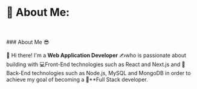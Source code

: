 
# 💫 About Me:
<br><br>### About Me 😎<br><br>👋 Hi there! I'm a **Web Application Developer** ✍️who is passionate about building with 💻Front-End technologies such as React and Next.js and 🔧Back-End technologies such as Node.js, MySQL and MongoDB in order to achieve my goal of becoming a 🚀**Full Stack developer.

<!--
**MADGER99/MADGER99** is a ✨ _special_ ✨ repository because its `README.md` (this file) appears on your GitHub profile.

Here are some ideas to get you started:

- 🔭 I’m currently working on ...
- 🌱 I’m currently learning ...
- 👯 I’m looking to collaborate on ...
- 🤔 I’m looking for help with ...
- 💬 Ask me about ...
- 📫 How to reach me: ...
- 😄 Pronouns: ...
- ⚡ Fun fact: ...
-->
